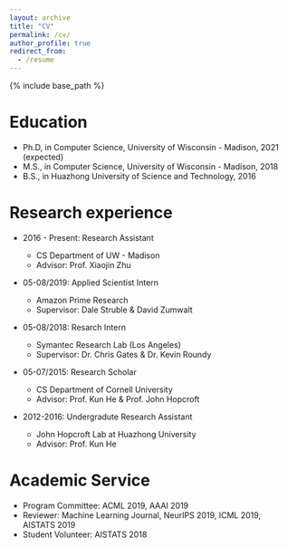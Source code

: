 ```yaml
---
layout: archive
title: "CV"
permalink: /cv/
author_profile: true
redirect_from:
  - /resume
---
```


{% include base_path %}

Education
======
* Ph.D, in Computer Science, University of Wisconsin - Madison, 2021 (expected)
* M.S., in Computer Science, University of Wisconsin - Madison, 2018
* B.S., in Huazhong University of Science and Technology, 2016

Research experience
======
* 2016 - Present: Research Assistant
  * CS Department of UW - Madison
  * Advisor: Prof. Xiaojin Zhu

* 05-08/2019: Applied Scientist Intern
  * Amazon Prime Research
  * Supervisor: Dale Struble & David Zumwalt

* 05-08/2018: Resarch Intern
  * Symantec Research Lab (Los Angeles)
  * Supervisor: Dr. Chris Gates & Dr. Kevin Roundy

* 05-07/2015: Research Scholar
  * CS Department of Cornell University
  * Advisor: Prof. Kun He & Prof. John Hopcroft

* 2012-2016: Undergradute Research Assistant
  * John Hopcroft Lab at Huazhong University
  * Advisor: Prof. Kun He

Academic Service
======
* Program Committee: ACML 2019, AAAI 2019
* Reviewer: Machine Learning Journal, NeurIPS 2019, ICML 2019, AISTATS 2019
* Student Volunteer: AISTATS 2018

